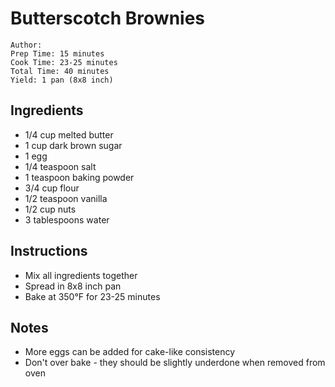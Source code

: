 # Butterscotch Brownies

```
Author: 
Prep Time: 15 minutes
Cook Time: 23-25 minutes
Total Time: 40 minutes
Yield: 1 pan (8x8 inch)
```

## Ingredients

- 1/4 cup melted butter
- 1 cup dark brown sugar
- 1 egg
- 1/4 teaspoon salt
- 1 teaspoon baking powder
- 3/4 cup flour
- 1/2 teaspoon vanilla
- 1/2 cup nuts
- 3 tablespoons water

## Instructions

- Mix all ingredients together
- Spread in 8x8 inch pan
- Bake at 350°F for 23-25 minutes

## Notes

- More eggs can be added for cake-like consistency
- Don't over bake - they should be slightly underdone when removed from oven